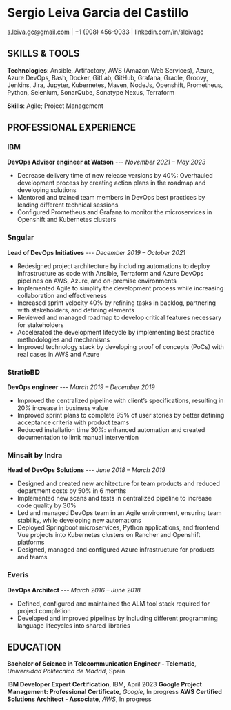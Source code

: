 # Sergio Leiva Garcia del Castillo
s.leiva.gc@gmail.com | +1 (908) 456-9033 | linkedin.com/in/sleivagc

## SKILLS & TOOLS

**Technologies**: Ansible, Artifactory, AWS (Amazon Web Services), Azure, Azure DevOps, Bash, Docker, GitLab, GitHub, Grafana, Gradle, Groovy, Jenkins, Jira, Jupyter, Kubernetes, Maven, NodeJs, Openshift, Prometheus, Python, Selenium, SonarQube, Sonatype Nexus, Terraform

**Skills**: Agile; Project Management

## PROFESSIONAL EXPERIENCE

### IBM
**DevOps Advisor engineer at Watson** --- _November 2021 – May 2023_ 
- Decrease delivery time of new release versions by 40%: Overhauled development process by creating action plans in the roadmap and developing solutions
- Mentored and trained team members in DevOps best practices by leading different technical sessions
- Configured Prometheus and Grafana to monitor the microservices in Openshift and Kubernetes clusters


### Sngular
**Lead of DevOps Initiatives** --- _December 2019 – October 2021_ 
- Redesigned project architecture by including automations to deploy infrastructure as code with Ansible, Terraform and Azure DevOps pipelines on AWS, Azure, and on-premise environments
- Implemented Agile to simplify the development process while increasing collaboration and effectiveness
- Increased sprint velocity 40% by refining tasks in backlog, partnering with stakeholders, and defining elements
- Reviewed and managed roadmap to develop critical features necessary for stakeholders
- Accelerated the development lifecycle by implementing best practice methodologies and mechanisms
- Improved technology stack by developing proof of concepts (PoCs) with real cases in AWS and Azure


### StratioBD
**DevOps engineer**	--- _March 2019 – December 2019_ 
- Improved the centralized pipeline with client’s specifications, resulting in 20% increase in business value
- Improved sprint plans to complete 95% of user stories by better defining acceptance criteria with product teams
- Reduced installation time 30%: enhanced automation and created documentation to limit manual intervention


### Minsait by Indra
**Head of DevOps Solutions** --- _June 2018 – March 2019_
- Designed and created new architecture for team products and reduced department costs by 50% in 6 months
- Implemented new scans and tests in centralized pipeline to increase code quality by 30%
- Led and managed DevOps team in an Agile environment, ensuring team stability, while developing new automations
- Deployed Springboot microservices, Python applications, and frontend Vue projects into Kubernetes clusters on Rancher and Openshift platforms
- Designed, managed and configured Azure infrastructure for products and teams


### Everis
**DevOps Architect** --- _March 2016 – June 2018_
- Defined, configured and maintained the ALM tool stack required for project completion
- Developed and improved pipelines by including different programming language lifecycles into shared libraries


## EDUCATION

**Bachelor of Science in Telecommunication Engineer - Telematic**, _Universidad Politecnica de Madrid_, Spain

**IBM Developer Expert Certification**, IBM, April 2023
**Google Project Management: Professional Certificate**, _Google_, In progress
**AWS Certified Solutions Architect - Associate**, _AWS_, In progress